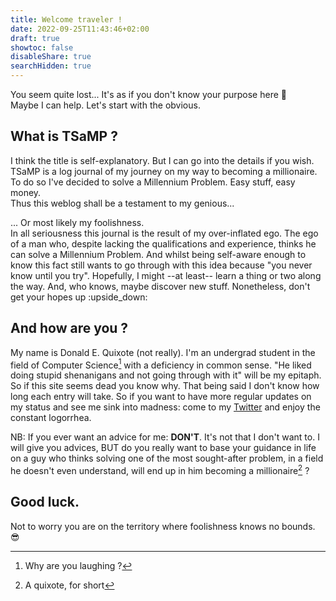 ```yaml
---
title: Welcome traveler !
date: 2022-09-25T11:43:46+02:00
draft: true
showtoc: false
disableShare: true
searchHidden: true
---
```


You seem quite lost... It's as if you don't know your purpose here :thinking:  
Maybe I can help. Let's start with the obvious.

## What is TSaMP ?

I think the title is self-explanatory. But I can go into the details if you wish.
TSaMP is a log journal of my journey on my way to becoming a millionaire. 
To do so I've decided to solve a Millennium Problem. Easy stuff, easy money.  
Thus this weblog shall be a testament to my genious...

... Or most likely my foolishness.  
In all seriousness this journal is the result of my over-inflated ego. The ego of 
a man who, despite lacking the qualifications and experience, thinks he can 
solve a Millennium Problem. And whilst being self-aware enough to know this fact 
still wants to go through with this idea because "you never know until you try". 
Hopefully, I might --at least-- learn a thing or two along the way. And, who knows, 
maybe discover new stuff. Nonetheless, don't get your hopes up :upside_down:

## And how are you ?

My name is Donald E. Quixote (not really). I'm an undergrad student in the field 
of Computer Science[^1] with a deficiency in common sense. "He liked doing stupid 
shenanigans and not going through with it" will be my epitaph. So if this site 
seems dead you know why. That being said I don't know how long each entry will take.
So if you want to have more regular updates on my status and see me sink into madness: 
come to my [Twitter](https://twitter.com/deq_not_qed) and enjoy the constant logorrhea.

NB: If you ever want an advice for me: **DON'T**. It's not that I don't want to. 
I will give you advices, BUT do you really want to base your guidance in life on 
a guy who thinks solving one of the most sought-after problem, in a field he 
doesn't even understand, will end up in him becoming a millionaire[^2] ?

[^1]: Why are you laughing ?
[^2]: A quixote, for short

## Good luck.

Not to worry you are on the territory where foolishness knows no bounds. :sunglasses:
